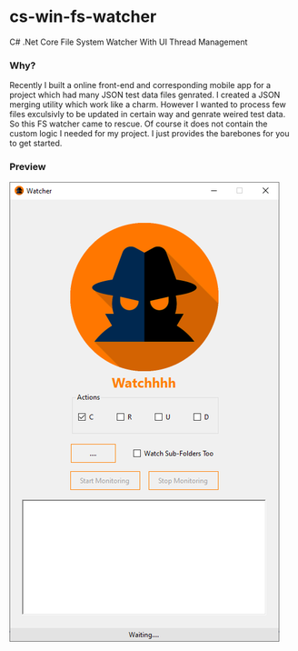 # cs-win-fs-watcher
C# .Net Core File System Watcher With UI Thread Management

### Why?
Recently I built a online front-end and corresponding mobile app for a project which had many JSON test data files genrated.
I created a JSON merging utility which work like a charm.
However I  wanted to process few files exculsivly to be updated in certain way and genrate weired test data.
So this FS watcher came to rescue. Of course it does not contain the custom logic I needed for my project.
I just provides the barebones for you to get started.


### Preview 
![App in Action](https://github.com/nbaua/cs-win-fs-watcher/blob/master/screenshot/watchhhh.png)
